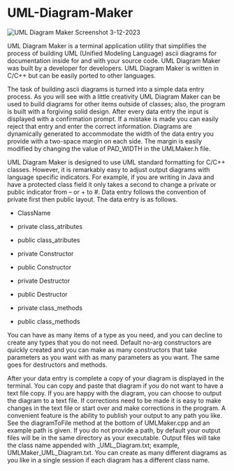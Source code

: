 # UML-Diagram-Maker

![UML Diagram Maker Screenshot 3-12-2023](https://user-images.githubusercontent.com/61360844/225535032-a028529d-3fe2-4a98-91fa-cd44326d7298.png)


UML Diagram Maker is a terminal application utility that simplifies the process of building UML (Unified Modeling Language) ascii diagrams for documentation inside for and with your source code. UML Diagram Maker was built by a developer for developers. UML Diagram Maker is written in C/C++ but can be easily ported to other languages. 


The task of building ascii diagrams is turned into a simple data entry process. As you will see with a little creativity UML Diagram Maker can be used to build diagrams for other items outside of classes; also, the program is built with a forgiving solid design. After every data entry the input is displayed with a confirmation prompt. If a mistake is made you can easily reject that entry and enter the correct information. Diagrams are dynamically generated to accommodate the width of the data entry you provide with a two-space margin on each side. The margin is easily modified by changing the value of PAD_WIDTH in the UMLMaker.h file. 


UML Diagram Maker is designed to use UML standard formatting for C/C++ classes. However, it is remarkably easy to adjust output diagrams with language specific indicators. For example, if you are writing in Java and have a protected class field it only takes a second to change a private or public indicator from – or + to #. Data entry follows the convention of private first then public layout. The data entry is as follows. 


* ClassName 

* private class_atributes 

* public class_atributes 

* private Constructor 

* public Constructor 

* private Destructor 

* public Destructor 

* private class_methods 

* public class_methods 


You can have as many items of a type as you need, and you can decline to create any types that you do not need. Default no-arg constructors are quickly created and you can make as many constructors that take parameters as you want with as many parameters as you want. The same goes for destructors and methods.  


After your data entry is complete a copy of your diagram is displayed in the terminal. You can copy and paste that diagram if you do not want to have a text file copy. If you are happy with the diagram, you can choose to output the diagram to a text file. If corrections need to be made it is easy to make changes in the text file or start over and make corrections in the program. A convenient feature is the ability to publish your output to any path you like. See the diagramToFile method at the bottom of UMLMaker.cpp and an example path is given. If you do not provide a path, by default your output files will be in the same directory as your executable. Output files will take the class name appended with _UML_Diagram.txt; example, UMLMaker_UML_Diagram.txt. You can create as many different diagrams as you like in a single session if each diagram has a different class name. 
